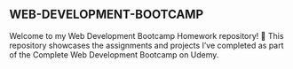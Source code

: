 ## WEB-DEVELOPMENT-BOOTCAMP

Welcome to my Web Development Bootcamp Homework repository! 🎉
This repository showcases the assignments and projects I’ve completed as part of the Complete Web Development Bootcamp on Udemy.
